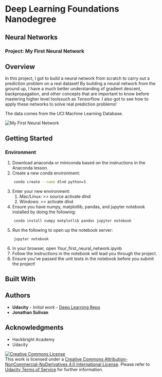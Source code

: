 # Deep Learning Foundations Nanodegree 
## Neural Networks
### Project: My First Neural Network
## Overview

In this project, I got to build a neural network from scratch to carry out a prediction problem on a real dataset! By building a neural network from the ground up, I have a much better understanding of gradient descent, backpropagation,  and other concepts that are important to know before mastering higher level toolssuch as Tensorflow. I also got to see how to apply these networks to solve real prediction problems!

The data comes from the UCI Machine Learning Database.

![My First Neural Network](./images/main.png)

## Getting Started

### Environment

1. Download anaconda or miniconda based on the instructions in the Anaconda lesson.
2. Create a new conda environment:
```sh
    conda create --name dlnd python=3
```
3. Enter your new environment:
    1. Mac/Linux: >> source activate dlnd
    2. Windows: >> activate dlnd
4. Ensure you have numpy, matplotlib, pandas, and jupyter notebook installed by doing the following:
```sh
    conda install numpy matplotlib pandas jupyter notebook
```
5. Run the following to open up the notebook server:
```sh
    jupyter notebook
```
6. In your browser, open Your_first_neural_network.ipynb
7. Follow the instructions in the notebook will lead you through the project.
8. Ensure you've passed the unit tests in the notebook before you submit the project!

## Built With
## Authors
* **Udacity** - *Initial work* - [Deep Learning Repo](https://github.com/udacity/deep-learning)
* **Jonathan Sulivan**

## Acknowledgments
* Hackbright Academy
* Udacity


<a rel="license" href="http://creativecommons.org/licenses/by-nc-nd/4.0/"><img alt="Creative Commons License" style="border-width:0" src="https://i.creativecommons.org/l/by-nc-nd/4.0/88x31.png" /></a><br />This work is licensed under a <a rel="license" href="http://creativecommons.org/licenses/by-nc-nd/4.0/">Creative Commons Attribution-NonCommercial-NoDerivatives 4.0 International License</a>. Please refer to [Udacity Terms of Service](https://www.udacity.com/legal) for further information.
